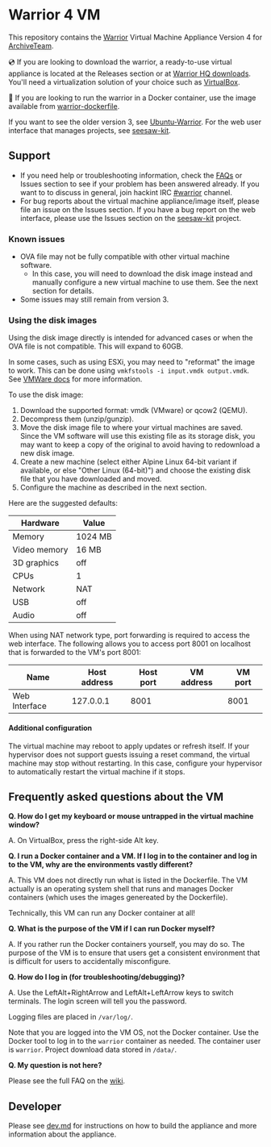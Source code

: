 # Warrior 4 VM

This repository contains the [Warrior](https://wiki.archiveteam.org/index.php/ArchiveTeam_Warrior) Virtual Machine Appliance Version 4 for [ArchiveTeam](https://archiveteam.org).

💿 If you are looking to download the warrior, a ready-to-use virtual appliance is located at the Releases section or at [Warrior HQ downloads](https://warriorhq.archiveteam.org/downloads/warrior4/). You'll need a virtualization solution of your choice such as [VirtualBox](https://www.virtualbox.org/).

🐋 If you are looking to run the warrior in a Docker container, use the image available from [warrior-dockerfile](https://github.com/ArchiveTeam/warrior-dockerfile).

If you want to see the older version 3, see [Ubuntu-Warrior](https://github.com/ArchiveTeam/Ubuntu-Warrior). For the web user interface that manages projects, see [seesaw-kit](https://github.com/ArchiveTeam/seesaw-kit/).

## Support

* If you need help or troubleshooting information, check the [FAQs](https://wiki.archiveteam.org/index.php/ArchiveTeam_Warrior) or Issues section to see if your problem has been answered already. If you want to to discuss in general, join hackint IRC [#warrior](https://webirc.hackint.org/#irc://irc.hackint.org/#warrior) channel.
* For bug reports about the virtual machine appliance/image itself, please file an issue on the Issues section. If you have a bug report on the web interface, please use the Issues section on the [seesaw-kit](https://github.com/ArchiveTeam/seesaw-kit/) project.

### Known issues

* OVA file may not be fully compatible with other virtual machine software.
  * In this case, you will need to download the disk image instead and manually configure a new virtual machine to use them. See the next section for details.
* Some issues may still remain from version 3.

### Using the disk images

Using the disk image directly is intended for advanced cases or when the OVA file is not compatible. This will expand to 60GB.

In some cases, such as using ESXi, you may need to "reformat" the image to work. This can be done using `vmkfstools -i input.vmdk output.vmdk`. See [VMWare docs](https://kb.vmware.com/s/article/1028943) for more information.

To use the disk image:

1. Download the supported format: vmdk (VMware) or qcow2 (QEMU).
2. Decompress them (unzip/gunzip).
3. Move the disk image file to where your virtual machines are saved. Since the VM software will use this existing file as its storage disk, you may want to keep a copy of the original to avoid having to redownload a new disk image.
4. Create a new machine (select either Alpine Linux 64-bit variant if available, or else "Other Linux (64-bit)") and choose the existing disk file that you have downloaded and moved.
5. Configure the machine as described in the next section.

Here are the suggested defaults:

| Hardware | Value |
| -------- | ----- |
| Memory | 1024 MB |
| Video memory | 16 MB |
| 3D graphics | off |
| CPUs | 1 |
| Network | NAT |
| USB | off |
| Audio | off |

When using NAT network type, port forwarding is required to access the web interface. The following allows you to access port 8001 on localhost that is forwarded to the VM's port 8001:

| Name | Host address | Host port | VM address | VM port |
| ---- | ------------ | --------- | ------------- | ---------- |
| Web Interface | 127.0.0.1 | 8001 | | 8001 |

#### Additional configuration

The virtual machine may reboot to apply updates or refresh itself. If your hypervisor does not support guests issuing a reset command, the virtual machine may stop without restarting. In this case, configure your hypervisor to automatically restart the virtual machine if it stops.

## Frequently asked questions about the VM

**Q. How do I get my keyboard or mouse untrapped in the virtual machine window?**

A. On VirtualBox, press the right-side Alt key.

**Q. I run a Docker container and a VM. If I log in to the container and log in to the VM, why are the environments vastly different?**

A. This VM does not directly run what is listed in the Dockerfile. The VM actually is an operating system shell that runs and manages Docker containers (which uses the images genereated by the Dockerfile).

Technically, this VM can run any Docker container at all!

**Q. What is the purpose of the VM if I can run Docker myself?**

A. If you rather run the Docker containers yourself, you may do so. The purpose of the VM is to ensure that users get a consistent environment that is difficult for users to accidentally misconfigure.

**Q. How do I log in (for troubleshooting/debugging)?**

A. Use the LeftAlt+RightArrow and LeftAlt+LeftArrow keys to switch terminals. The login screen will tell you the password.

Logging files are placed in `/var/log/`.

Note that you are logged into the VM OS, not the Docker container. Use the Docker tool to log in to the `warrior` container as needed. The container user is `warrior`. Project download data stored in `/data/`.

**Q. My question is not here?**

Please see the full FAQ on the [wiki](https://wiki.archiveteam.org/index.php/ArchiveTeam_Warrior).

## Developer

Please see [dev.md](dev.md) for instructions on how to build the appliance and more information about the appliance.
